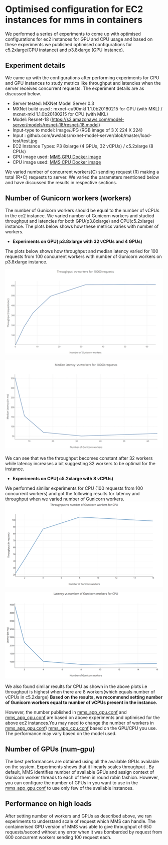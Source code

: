 # Optimised configuration for EC2 instances for mms in containers
We performed a series of experiments to come up with optimised configurations for ec2 instances for GPU and CPU usage and based on these experiments we published optimised configurations for c5.2xlarge(CPU instance) and p3.8xlarge (GPU instance). 
## Experiment details
We came up with the configurations after performing experiments for CPU and GPU instances to study metrics like throughput and latencies when the server receives concurrent requests.  The experiment details are as discussed below.
* Server  tested: MXNet Model Server 0.3 
* MXNet build used : mxnet-cu90mkl 1.1.0b20180215 for GPU (with MKL) / mxnet-mkl 1.1.0b20180215 for CPU (with MKL)
* Model: Resnet-18 (https://s3.amazonaws.com/model-server/models/resnet-18/resnet-18.model)
* Input-type to model: Image/JPG (RGB image of 3 X 224 X 224)
* Input : github.com/awslabs/mxnet-model-server/blob/master/load-test/test.jpg
* EC2 Instance Types: P3 8xlarge (4 GPUs, 32 vCPUs) / c5.2xlarge (8 CPUs)
* GPU image used: [MMS GPU Docker image](https://hub.docker.com/r/awsdeeplearningteam/mms_gpu/)
* CPU image used: [MMS CPU Docker image](https://hub.docker.com/r/awsdeeplearningteam/mms_cpu/)


We varied number of concurrent workers(C) sending request (R) making a total (R*C) requests to server. We varied the parameters mentioned below and have discussed the results in respective sections.

## Number of Gunicorn workers (workers)
The number of Gunicorn workers should be equal to the number of vCPUs in the ec2 instance. We varied number of Gunicorn workers and studied throughput and latencies for both GPU(p3.8xlarge) and CPU(c5.2xlarge) instance. The plots below shows how these metrics varies with number of workers.

* **Experiments on GPU( p3.8xlarge with 32 vCPUs and 4 GPUs)**


The plots below shows how throughput and median latency varied for 100 requests from 100 concurrent workers with number of Gunicorn workers on p3.8xlarge instance. 


![GPU_throughput](docs/images/gpu_throughput.png)

![GPU_latency](docs/images/gpu_latency.png)

We can see that we the throughput becomes constant after 32 workers while latency increases a bit suggesting 32 workers to be optimal for the instance.

* **Experiments on CPU( c5.2xlarge with 8 vCPUs)**

We performed similar experiments for CPU (100 requests from 100 concurrent workers) and got the following results for latency and throughput when we varied number of Gunicorn workers.
![CPU_throughput](docs/images/cpu_throughput.png)

![CPU_latency](docs/images/cpu_latency.png)

We also found similar results for CPU as shown in the above plots i.e throughput is highest when there are 8 workers(which equals number of vCPUs in c5.2xlarge)
**Based on the results, we recommend setting number of Gunicorn workers equal to number of vCPUs present in the instance.**

However, the number published in [mms_app_gpu.conf](../docker/mms_app_gpu.conf) and [mms_app_cpu.conf](../docker/mms_app_cpu.conf)  are based on above experiments and optimised for the above ec2 instances.You may need to change the number of workers in [mms_app_gpu.conf](../docker/mms_app_gpu.conf)/ [mms_app_cpu.conf](../docker/mms_app_cpu.conf) based on the GPU/CPU you use. The performance may vary based on the model used.

## Number of GPUs (num-gpu)
The best performances are obtained using all the available GPUs available on the system. Experiments shows that it linearly scales throughput . By default, MMS identifies number of available GPUs and assign context of Gunicorn worker threads to each of them in round robin fashion. However, you can configure the number of GPUs in  you want to use in the [mms_app_gpu.conf](../docker/mms_app_gpu.conf) to use only few of the available instances.

## Performance on high loads 
After setting number of workers and GPUs as described above, we ran experiments to understand scale of request which MMS can handle. The containerised GPU version of MMS was able to give throughput of 650 requests/second without any error when it was bombarded by request from 600 concurrent workers sending 100 request each. 






